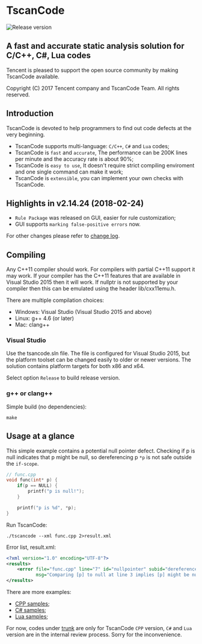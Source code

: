 # **TscanCode** 

![Release version](https://img.shields.io/badge/version-2.14.24-blue.svg)

## A fast and accurate static analysis solution for C/C++, C#, Lua codes

Tencent is pleased to support the open source community by making TscanCode available.

Copyright (C) 2017 Tencent company and TscanCode Team. All rights reserved.

## Introduction

TscanCode is devoted to help programmers to find out code defects at the very beginning.  
* TscanCode supports multi-language: `C/C++`, `C#` and `Lua` codes;
* TscanCode is `fast` and `accurate`, The performance can be 200K lines per minute and  the accuracy rate is about 90%;   
* TscanCode is `easy to use`, It doesn't require strict compiling enviroment and one single command can make it work; 
* TscanCode is `extensible`, you can implement your own checks with TscanCode.

## Highlights in v2.14.24 (2018-02-24)
* `Rule Package` was released on GUI, easier for rule customization;
* GUI supports `marking false-positive errors` now.

For other changes please refer to [change log](CHANGELOG.md).

## Compiling

Any C++11 compiler should work. For compilers with partial C++11 support it may work. If your compiler has the C++11 features that are available in Visual Studio 2015 then it will work. If nullptr is not supported by your compiler then this can be emulated using the header lib/cxx11emu.h.

There are multiple compilation choices:
* Windows: Visual Studio (Visual Studio 2015 and above)
* Linux: g++ 4.6 (or later)
* Mac: clang++

### Visual Studio

Use the tsancode.sln file. The file is configured for Visual Studio 2015, but the platform toolset can be changed easily to older or newer versions. The solution contains platform targets for both x86 and x64.

Select option `Release` to build release version.

### g++ or clang++

Simple build (no dependencies):

```shell
make
```

## Usage at a glance

This simple example contains a potential null pointer defect. Checking if p is null indicates that p might be null, so dereferencing p `*p` is not safe outside the `if-scope`.

~~~~~~~~~~cpp
// func.cpp
void func(int* p) {
    if(p == NULL) {
        printf("p is null!");
    }

    printf("p is %d", *p);
}
~~~~~~~~~~

Run TscanCode:
```shell
./tscancode --xml func.cpp 2>result.xml
```
Error list, result.xml:

~~~~~~~~~~xml
<?xml version="1.0" encoding="UTF-8"?>
<results>
    <error file="func.cpp" line="7" id="nullpointer" subid="dereferenceAfterCheck" severity="error" 
           msg="Comparing [p] to null at line 3 implies [p] might be null. Dereferencing null pointer [p]." />
</results>
~~~~~~~~~~

There are more examples:
* [CPP samples](samples/cpp);
* [C# samples](samples/csharp);
* [Lua samples](samples/lua);

For now, codes under [trunk](trunk) are only for TscanCode `CPP` version, `C#` and `Lua` version are in the internal review process. Sorry for the inconvenience.

